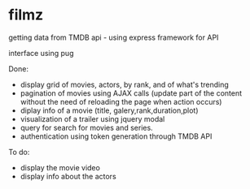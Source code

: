 # filmz

getting data from TMDB api - using express framework for API

interface using pug


Done:
- display grid of movies, actors, by rank, and of what's trending
- pagination of movies using AJAX calls (update part of the content without the need of reloading the page when action occurs)
- diplay info of a movie (title, galery,rank,duration,plot)
- visualization of a trailer using jquery modal
- query for search for movies and series.
- authentication using token generation through TMDB API

To do:
- display the movie video
- display info about the actors

